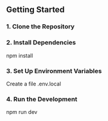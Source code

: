 ## Getting Started

### 1. Clone the Repository

### 2. Install Dependencies
npm install

### 3. Set Up Environment Variables
Create a file .env.local

### 4. Run the Development
npm run dev
